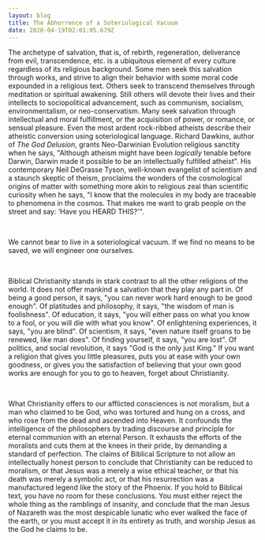 ```yaml
---
layout: blog
title: The Abhorrence of a Soteriological Vacuum
date: 2020-04-19T02:01:05.679Z
---
```

The archetype of salvation, that is, of rebirth, regeneration, deliverance from evil, transcendence, etc. is a ubiquitous element of every culture regardless of its religious background. Some men seek this salvation through works, and strive to align their behavior with some moral code expounded in a religious text. Others seek to transcend themselves through meditation or spiritual awakening. Still others will devote their lives and their intellects to sociopolitical advancement, such as communism, socialism, environmentalism, or neo-conservatism. Many seek salvation through intellectual and moral fulfillment, or the acquisition of power, or romance, or sensual pleasure. Even the most ardent rock-ribbed atheists describe their atheistic conversion using soteriological language. Richard Dawkins, author of *The God Delusion*, grants Neo-Darwinian Evolution religious sanctity when he says, "Although atheism might have been *logically* tenable before Darwin, Darwin made it possible to be an intellectually fulfilled atheist". His contemporary Neil DeGrasse Tyson, well-known evangelist of scientism and a staunch skeptic of theism, proclaims the wonders of the cosmological origins of matter with something more akin to religious zeal than scientific curiosity when he says, "I know that the molecules in my body are traceable to phenomena in the cosmos. That makes me want to grab people on the street and say: ‘Have you HEARD THIS?'". 

<br>

We cannot bear to live in a soteriological vacuum. If we find no means to be saved, we will engineer one ourselves.

<br>

Biblical Christianity stands in stark contrast to all the other religions of the world. It does not offer mankind a salvation that they play any part in. Of being a good person, it says, "you can never work hard enough to be good enough". Of platitudes and philosophy, it says, "the wisdom of man is foolishness". Of education, it says, "you will either pass on what you know to a fool, or you will die with what you know". Of enlightening experiences, it says, "you are blind". Of scientism, it says, "even nature itself groans to be renewed, like man does". Of finding yourself, it says, "you are lost". Of politics, and social revolution, it says "God is the only just King." If you want a religion that gives you little pleasures, puts you at ease with your own goodness, or gives you the satisfaction of believing that your own good works are enough for you to go to heaven, forget about Christianity. 

<br>

What Christianity offers to our afflicted consciences is not moralism, but a man who claimed to be God, who was tortured and hung on a cross, and who rose from the dead and ascended into Heaven. It confounds the intelligence of the philosophers by trading discourse and principle for eternal communion with an eternal Person. It exhausts the efforts of the moralists and cuts them at the knees in their pride, by demanding a standard of perfection. The claims of Biblical Scripture to not allow an intellectually honest person to conclude that Christianity can be reduced to moralism, or that Jesus was a merely a wise ethical teacher, or that his death was merely a symbolic act, or that his resurrection was a manufactured legend like the story of the Phoenix. If you hold to Biblical text, you have no room for these conclusions. You must either reject the whole thing as the ramblings of insanity, and conclude that the man Jesus of Nazareth was the most despicable lunatic who ever walked the face of the earth, or you must accept it in its entirety as truth, and worship Jesus as the God he claims to be.